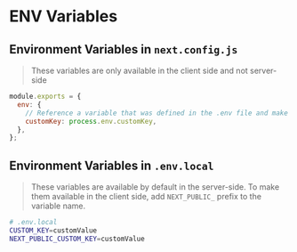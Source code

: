 # ENV Variables

## Environment Variables in `next.config.js`

> These variables are only available in the client side and not server-side

```js
module.exports = {
  env: {
    // Reference a variable that was defined in the .env file and make it available at Build Time
    customKey: process.env.customKey,
  },
};
```

## Environment Variables in `.env.local`

> These variables are available by default in the server-side. To make them available in the client side, add `NEXT_PUBLIC_` prefix to the variable name.

```bash
# .env.local
CUSTOM_KEY=customValue
NEXT_PUBLIC_CUSTOM_KEY=customValue
```
